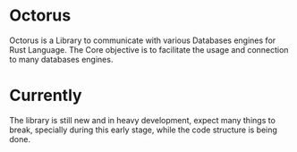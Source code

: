 # Octorus

Octorus is a Library to communicate with various Databases engines for Rust Language. The Core objective is to facilitate the usage and connection to many databases engines.

# Currently

The library is still new and in heavy development, expect many things to break, specially during this early stage, while the code structure is being done.
